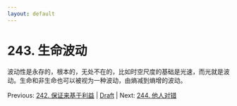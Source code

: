 ```yaml
---
layout: default
---
```

# 243. 生命波动

波动性是永存的，根本的，无处不在的，比如时空尺度的基础是光速，而光就是波动。生命和非生命也可以被视为一种波动，由熵减到熵增的波动。

Previous: [242. 保证来基于利益](242.md) | [Draft](../Draft.md) | Next: [244. 他人对错](244.md)